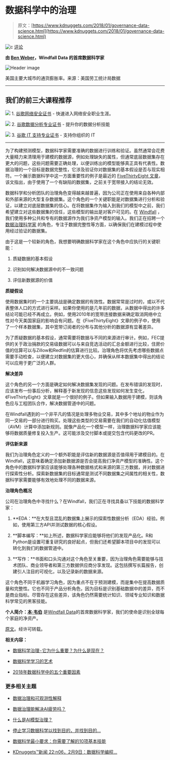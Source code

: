 # 数据科学中的治理

> 原文：[https://www.kdnuggets.com/2018/01/governance-data-science.html](https://www.kdnuggets.com/2018/01/governance-data-science.html)

![c](../Images/3d9c022da2d331bb56691a9617b91b90.png) [评论](#comments)

**由 [Ben Weber](https://www.linkedin.com/in/ben-weber-3b87482/)，Windfall Data 的首席数据科学家**

![Header image](../Images/7e2de33000086ef26f82718a18458e4f.png)

美国主要大城市的通货膨胀率。来源：美国劳工统计局数据

* * *

## 我们的前三大课程推荐

![](../Images/0244c01ba9267c002ef39d4907e0b8fb.png) 1\. [谷歌网络安全证书](https://www.kdnuggets.com/google-cybersecurity) - 快速进入网络安全职业生涯。

![](../Images/e225c49c3c91745821c8c0368bf04711.png) 2\. [谷歌数据分析专业证书](https://www.kdnuggets.com/google-data-analytics) - 提升你的数据分析技能

![](../Images/0244c01ba9267c002ef39d4907e0b8fb.png) 3\. [谷歌 IT 支持专业证书](https://www.kdnuggets.com/google-itsupport) - 支持你组织的 IT

* * *

为了构建预测模型，数据科学家需要准确的数据进行训练和验证。虽然通常会花费大量精力来清理用于建模的数据源，例如处理缺失的属性，但通常底层数据集存在更大的问题，这些问题需要正确处理，以便训练出的模型能够真正具有代表性。数据治理的一个目标是数据完整性，它涉及验证你对数据集的基本假设是否与现实相符。一个展示数据科学中这一方面重要性的例子是最近的 [FiveThirtyEight 文章](https://fivethirtyeight.com/features/we-used-broadband-data-we-shouldnt-have-heres-what-went-wrong/)，该文指出，由于使用了一个有缺陷的数据集，之前关于宽带接入的结论无效。

数据科学和分析团队的治理角色变得越来越普遍，因为公司正在使用来自各种内部和外部来源的大型复杂数据集。这个角色的一个关键职能是对数据集进行分析和验证，以建立对底层数据集的信心。在将数据集作为输入到我们的模型中之前，我们希望建立对这些数据集的信任，这些模型的输出是对客户可见的。在 [Windfall](https://angel.co/windfall-data) ，我们使用多种公共和专有的数据源作为我们净资产模型的输入。我们正在招聘一个 [数据治理科学家](https://angel.co/windfall-data/jobs/295441-data-scientist-governance) 的角色，专注于数据完整性等方面，以确保我们在建模过程中使用经过验证的数据集。

由于这是一个较新的角色，我想要明确数据科学家在这个角色中应执行的关键职能：

1.  质疑数据的基本假设

1.  识别如何解决数据源中的不一致问题

1.  评估新数据源的价值

**质疑假设**

使用数据集时的一个主要挑战是确定数据的有效性。数据常常是过时的，或以不代表整体人口的方式进行采样。如果你使用的是几年前的数据，从数据中得出的许多结论可能已经不再成立。例如，使用2010年的宽带连接数据来确定取消网络中立性对今天美国家庭的影响会有问题。在《FiveThirtyEight》文章的例子中，使用了一个样本数据集，其中宽带订阅者的分布与其他分析的数据源有显著差异。

为了质疑数据的基本假设，通常需要将数据与不同的来源进行审计。例如，FEC提供的关于政治捐款的交易级数据可以与来自竞选活动的汇总金额进行比较，住房价值的估算可以与Zillow和Redfin的估算进行比较。治理角色将优先考虑哪些数据点需要手动检查，以便建立对数据集的更大信心，并确保从样本数据集中得出的结论可以应用于更广泛的人群。

**解决差异**

这个角色的另一个方面是确定如何解决数据集发现的问题。在发布错误的发现时，应该发布一份事后分析，解释基于新发现的信息这些发现如何发生变化，《FiveThirtyEight》文章就是一个很好的例子。但如果输入数据用于建模，则该角色应与工程团队合作，解决数据管道中的问题。

在Windfall遇到的一个非平凡的情况是处理多物业交易，其中多个地址的物业作为同一交易的一部分进行购买。处理这些类型的交易需要在我们的自动化估值模型（AVM）计算中添加新规则。就像产品化一个模型一样，治理数据科学家应该能够将数据质量修复投入生产。这可能涉及交付脚本或提交包含代码更改的PR。

**评估新来源**

我们为治理角色定义的一个额外职能是评估新的数据源是否值得用于建模目的。在Windfall，这意味着确定添加新数据源是否会提高我们净资产模型的准确性。这个角色中的数据科学家应该能够处理各种数据格式和来源的第三方数据，并对数据进行探索性分析。探索新数据集的目标通常是测试不同数据集之间属性的相关性，数据科学家需要能够有效地处理不同的数据来源。

**治理角色概况**

公司在治理角色中寻找什么？在Windfall，我们正在寻找具备以下技能的数据科学家：

1.  **EDA：**在大型且混乱的数据集上展示的探索性数据分析（EDA）经验。例如，使用第三方API并测试数据的核心假设。

1.  **脚本编写：**如上所述，数据科学家应能够将他们的发现产品化。R和Python是设置可重复研究的良好起点，但我们还希望脚本项目中的发现可以转化到我们的数据管道中。

1.  **写作：**书面和口头沟通对这个角色至关重要，因为治理角色需要能够与技术团队、商业领导者和第三方数据供应商分享发现。这包括撰写长篇报告，创建引人注目的可视化，以及记录新的数据来源。

这个角色不同于机器学习角色，因为重点不在于预测建模，而是集中在提高数据质量和完整性。它也不同于产品分析角色，因为目标是识别基础数据中的差异，而不是商业指标。尽管存在这些差异，该角色仍然需要统计知识、领域专业知识和数据科学常见的黑客技能。

**个人简介：[本·韦伯](https://www.linkedin.com/in/ben-weber-3b87482/)** 是[Windfall Data](https://angel.co/windfall-data)的首席数据科学家，我们的使命是识别全球每个家庭的净资产。

[原文](https://medium.com/@bgweber/governance-in-data-science-710ff7e6ed94)。经许可转载。

**相关内容：**

+   [数据科学治理 - 它为什么重要？为什么是现在？](/2017/07/data-science-governance.html)

+   [数据科学学习的艺术](/2018/01/art-learning-data-science.html)

+   [2018年数据科学中的五个重要因素](/2018/01/packt-5-things-important-data-science.html)

### 更多相关主题

+   [数据治理和可观测性解释](https://www.kdnuggets.com/2022/08/data-governance-observability-explained.html)

+   [数据治理能解决AI疲劳吗？](https://www.kdnuggets.com/can-data-governance-address-ai-fatigue)

+   [什么是AI模型治理？](https://www.kdnuggets.com/2021/12/ai-model-governance.html)

+   [停止学习数据科学以找到目的，并找到目的…](https://www.kdnuggets.com/2021/12/stop-learning-data-science-find-purpose.html)

+   [数据科学最小要求：你需要了解的10项基本技能](https://www.kdnuggets.com/2020/10/data-science-minimum-10-essential-skills.html)

+   [KDnuggets™新闻 22:n06，2月9日：数据科学编程…](https://www.kdnuggets.com/2022/n06.html)
